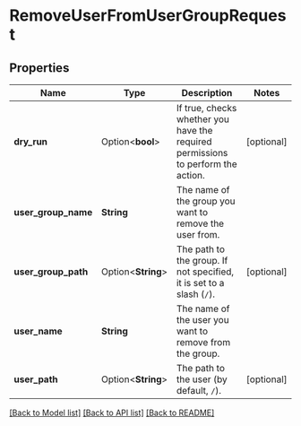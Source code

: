 # RemoveUserFromUserGroupRequest

## Properties

Name | Type | Description | Notes
------------ | ------------- | ------------- | -------------
**dry_run** | Option<**bool**> | If true, checks whether you have the required permissions to perform the action. | [optional]
**user_group_name** | **String** | The name of the group you want to remove the user from. | 
**user_group_path** | Option<**String**> | The path to the group. If not specified, it is set to a slash (`/`). | [optional]
**user_name** | **String** | The name of the user you want to remove from the group. | 
**user_path** | Option<**String**> | The path to the user (by default, `/`). | [optional]

[[Back to Model list]](../README.md#documentation-for-models) [[Back to API list]](../README.md#documentation-for-api-endpoints) [[Back to README]](../README.md)


